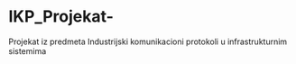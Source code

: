 # IKP_Projekat-
Projekat iz predmeta Industrijski komunikacioni protokoli u infrastrukturnim sistemima 

